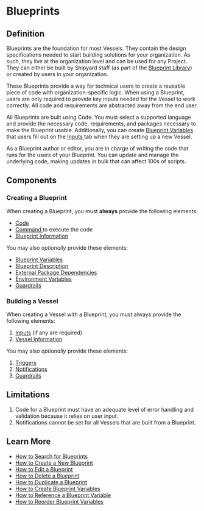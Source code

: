 # Blueprints

## Definition

Blueprints are the foundation for most Vessels. They contain the design specifications needed to start building solutions for your organization. As such, they live at the organization level and can be used for any Project. They can either be built by Shipyard staff \(as part of the [Blueprint Library](../blueprint-library.md)\) or created by users in your organization.

These Blueprints provide a way for technical users to create a reusable piece of code with organization-specific logic. When using a Blueprint, users are only required to provide key inputs needed for the Vessel to work correctly. All code and requirements are abstracted away from the end user.

All Blueprints are built using Code. You must select a supported language and provide the necessary code, requirements, and packages necessary to make the Blueprint usable. Additionally, you can create [Blueprint Variables](blueprint-variables.md) that users fill out on the [Inputs ](../vessels/form-input.md)tab when they are setting up a new Vessel.

As a Blueprint author or editor, you are in charge of writing the code that runs for the users of your Blueprint. You can update and manage the underlying code, making updates in bulk that can affect 100s of scripts.

## Components

### Creating a Blueprint

When creating a Blueprint, you must **always** provide the following elements:

* [Code](../vessels/code.md)
* [Command ](../vessels/command.md)to execute the code
* [Blueprint Information](../vessels/information-card.md)

You may also _optionally_ provide these elements:

* [Blueprint Variables](blueprint-variables.md)
* [Blueprint Description](blueprint-description.md)
* [External Package Dependencies](../vessels/external-package-dependencies.md)
* [Environment Variables](../vessels/environment-variables/)
* [Guardrails](../vessels/guardrails.md)

### Building a Vessel

When creating a Vessel with a Blueprint, you must always provide the following elements:

1. [Inputs](../vessels/form-input.md) \(if any are required\)
2. [Vessel Information](../vessels/information-card.md)

You may also _optionally_ provide these elements:

1. [Triggers](../triggers/)
2. [Notifications](../vessels/notifications.md)
3. [Guardrails](../vessels/guardrails.md)

## Limitations

1. Code for a Blueprint must have an adequate level of error handling and validation because it relies on user input.
2. Notifications cannot be set for all Vessels that are built from a Blueprint.

## Learn More

* [How to Search for Blueprints](../../how-tos/blueprints/how-to-search-for-blueprints.md)
* [How to Create a New Blueprint](../../how-tos/blueprints/how-to-create-a-new-blueprint.md)
* [How to Edit a Blueprint](../../how-tos/blueprints/how-to-edit-a-blueprint.md)
* [How to Delete a Blueprint](../../how-tos/blueprints/how-to-delete-a-blueprint.md)
* [How to Duplicate a Blueprint](../../how-tos/blueprints/how-to-duplicate-a-blueprint.md)
* [How to Create Blueprint Variables](../../how-tos/blueprints/how-to-create-blueprint-variables.md)
* [How to Reference a Blueprint Variable](../../how-tos/blueprints/how-to-reference-a-blueprint-variable.md)
* [How to Reorder Blueprint Variables](../../how-tos/blueprints/how-to-reorder-blueprint-variables.md)

